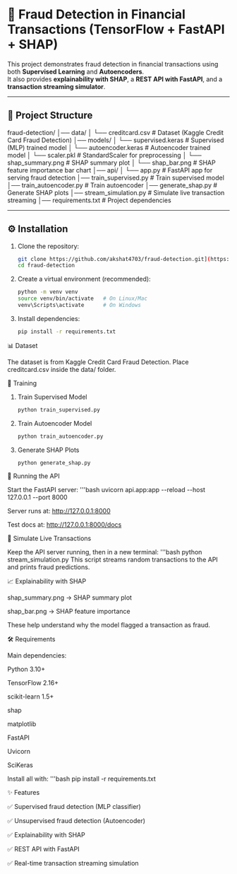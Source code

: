 # 🚨 Fraud Detection in Financial Transactions (TensorFlow + FastAPI + SHAP)

This project demonstrates fraud detection in financial transactions using both **Supervised Learning** and **Autoencoders**.  
It also provides **explainability with SHAP**, a **REST API with FastAPI**, and a **transaction streaming simulator**.

---

## 📂 Project Structure
fraud-detection/
│── data/
│ └── creditcard.csv # Dataset (Kaggle Credit Card Fraud Detection)
│── models/
│ └── supervised.keras # Supervised (MLP) trained model
│ └── autoencoder.keras # Autoencoder trained model
│ └── scaler.pkl # StandardScaler for preprocessing
│ └── shap_summary.png # SHAP summary plot
│ └── shap_bar.png # SHAP feature importance bar chart
│── api/
│ └── app.py # FastAPI app for serving fraud detection
│── train_supervised.py # Train supervised model
│── train_autoencoder.py # Train autoencoder
│── generate_shap.py # Generate SHAP plots
│── stream_simulation.py # Simulate live transaction streaming
│── requirements.txt # Project dependencies

---

## ⚙️ Installation

1. Clone the repository:
   ```bash
   git clone https://github.com/akshat4703/fraud-detection.git](https://github.com/akshat4703/Fraud-Detection-in-Financial-Transactions-with-TensorFlow-.git
   cd fraud-detection

2. Create a virtual environment (recommended):
   ```bash
   python -m venv venv
   source venv/bin/activate   # On Linux/Mac
   venv\Scripts\activate      # On Windows

3. Install dependencies:
   ```bash
   pip install -r requirements.txt

📊 Dataset

The dataset is from Kaggle Credit Card Fraud Detection.
Place creditcard.csv inside the data/ folder.

🧠 Training
1. Train Supervised Model
   ```bash
   python train_supervised.py

2. Train Autoencoder Model
   ```bash
   python train_autoencoder.py

3. Generate SHAP Plots
   ```bash
   python generate_shap.py

🚀 Running the API

Start the FastAPI server:
'''bash
uvicorn api.app:app --reload --host 127.0.0.1 --port 8000

Server runs at:
http://127.0.0.1:8000

Test docs at:
http://127.0.0.1:8000/docs

📡 Simulate Live Transactions

Keep the API server running, then in a new terminal:
'''bash
python stream_simulation.py
This script streams random transactions to the API and prints fraud predictions.

📈 Explainability with SHAP

shap_summary.png → SHAP summary plot

shap_bar.png → SHAP feature importance

These help understand why the model flagged a transaction as fraud.

🛠️ Requirements

Main dependencies:

Python 3.10+

TensorFlow 2.16+

scikit-learn 1.5+

shap

matplotlib

FastAPI

Uvicorn

SciKeras

Install all with:
'''bash
pip install -r requirements.txt

✨ Features

✅ Supervised fraud detection (MLP classifier)

✅ Unsupervised fraud detection (Autoencoder)

✅ Explainability with SHAP

✅ REST API with FastAPI

✅ Real-time transaction streaming simulation




